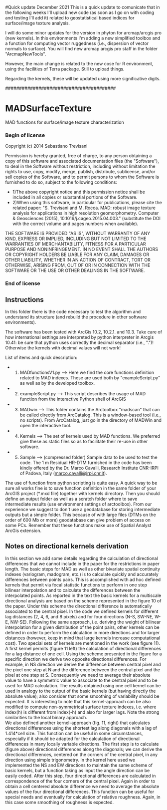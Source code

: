 #Quick update December 2021
This is a quick update to comunicate that in the following weeks I'll upload new code (as soon as I go on with coding and testing I'll add it) 
related to geostatistical based indices for surface/image texture analysis.

I will do some minor updates for the version in phyton for arcmap/arcgis pro (new kernels). In this environments I'm adding a new simplified toolbox and a function for computing
vector ruggedness (i.e., dispersion of vector normals to surface). You will find new arcmap arcgis pro staff in the folder "ArcmapNewTools". 

However, the main change is related to the new cose for R environment, using the facilities of Terra package. Still to upload things.

Regarding the kernels, these will be updated using more significative digits.



########################################


# MADSurfaceTexture
MAD functions for surface/image texture characterization

### Begin of license ########################################################

Copyright (c) 2014 Sebastiano Trevisani

Permission is hereby granted, free of charge, to any person obtaining a copy
of this software and associated documentation files (the "Software"), to deal
in the Software without restriction, including without limitation the rights
to use, copy, modify, merge, publish, distribute, sublicense, and/or sell
copies of the Software, and to permit persons to whom the Software is
furnished to do so, subject to the following conditions:

- 1)The above copyright notice and this permission notice shall be included in
all copies or substantial portions of the Software.
- 2)When using this software, in particular for publications, please cite the related paper:
"S. Trevisani and M. Rocca. MAD: robust image texture analysis for applications in high resolution geomorphometry. Computer & Geosciences (2015), 10.1016/j.cageo.2015.04.003."
(substitute the DOI with the correct volume and pages numbers when available).

THE SOFTWARE IS PROVIDED "AS IS", WITHOUT WARRANTY OF ANY KIND, EXPRESS OR
IMPLIED, INCLUDING BUT NOT LIMITED TO THE WARRANTIES OF MERCHANTABILITY,
FITNESS FOR A PARTICULAR PURPOSE AND NONINFRINGEMENT. IN NO EVENT SHALL THE
AUTHORS OR COPYRIGHT HOLDERS BE LIABLE FOR ANY CLAIM, DAMAGES OR OTHER
LIABILITY, WHETHER IN AN ACTION OF CONTRACT, TORT OR OTHERWISE, ARISING FROM,
OUT OF OR IN CONNECTION WITH THE SOFTWARE OR THE USE OR OTHER DEALINGS IN
THE SOFTWARE.

### End of license ##########################################################

## Instructions

In this folder there is the code necessary to test the algorithm and understand its structure (and rebuild the procedure in other software environments).

The software has been tested with ArcGis 10.2, 10.2.1. and 10.3. Take care of how international settings are interpreted by python interpreter in Arcgis 10.41: be sure that python uses correctly the decimal separator (i.e., ".")! Otherwise the kernels with decimal values will not work!


List of items and quick description:
- 1. MADfunctionsV1.py --> Here we find the core functions definition related to MAD indexes. These are used both by "exampleScript.py" as well as by the developed toolbox.
- 2. exampleScript.py --> This script describes the usage of MAD function from the interactive Python shell of ArcGIS
- 3. MADwin	-->	This folder contains the Arctoolbox "madscan" that can be called directly from ArcCatalog. This is a window-based tool (i.e., no scripts). From ArcCatalog, just go in the directory of MADWin and open the interactive tool.
- 4. Kernels --> The set of kernels used by MAD functions. We preferred give these as static files so as to facilitate their re-use in other software.
- 5. Sample --> (compressed folder) Sample data to be used to test the code. The 1 m  Residual HR-DTM furnished in the code has been kindly offered by the Dr. Marco Cavalli, Research Institute CNR-IRPI of Padova, Italy (marco.cavalli@irpi.cnr.it).

The use of function from python scripting is quite easy. A quick way to be sure all works fine is to save function definition in the same folder of your ArcGIS project (*.mxd file) together with kernels directory. Then you
should define an output folder as well as a scratch folder where to save intermediate results (use environment settings of arctoolbox). From our experience we suggest to don't use a geodatabase for storing intermediate outputs but a simple folder. This because of with large files (DTMs on the order of 600 Mb or more) geodatabase can give problem of access on some PCs. Remember that these functions make use of Spatial Analyst ArcGis extension.

## Notes on directional kernels derivation
In this section we add some details regarding the calculation of directional differences that we cannot include in the paper for the restrictions in paper length. The basic steps for MAD as well as other bivariate spatial continuity indexes (variogram, madogram, etc.) is to calculate quickly and accurately differences between points pairs. This is accomplished with ad hoc defined kernels that permit via focal statistic functions to perform in one step bilinear interpolation and to calculate the differences between the interpolated points. As reported in the text the basic kernels for a multiscale directional analysis are based on the scheme represented in the figure 10 of the paper. Under this scheme the directional difference is automatically associated to the central pixel. In the code we defined kernels for different lag distances (2, 4, 6, and 8 pixels) and for four directions (N-S, SW-NE, W-E, NW-SE). Following the same approach, i.e. deriving the weight of bilinear interpolation for a given distribution of the point pairs,  other kernels can be defined in order to perform the calculation in more directions and for larger distances (however, keep in mind that large kernels increase computational cost).
Two special sets of kernels are mentioned in the work (see figure 11). A first kernel permits (figure 11 left) the calculation of directional differences for a lag distance of one cell.  Using the scheme presented in the figure for a specific direction we derive two opposite directional differences. For example, in NS direction we derive the difference between central pixel and the pixel one step at N and the difference between the central pixel and the pixel at one step at S. Consequently we need to average their absolute value to have a symmetric value to associate to the central pixel and to be used for MAD calculation. The results obtained using one cell  kernel can be used in analogy to the output of the basic kernels (but having directly the absolute value); also consider that some smoothing of variability should be expected. It is interesting to note that this kernel-approach can be also modified to compute non-symmetrical surface texture indexes, i.e. where Index(h) is different from index(-h) and also for larger lags. Note the strong similarities to the local binary approach.  
We also defined another kernel-approach (fig. 11, right) that calculates directional differences using the shortest lag along diagonals with a lag of 1.414*cell size. This function can be useful in some circumstances, especially if it should be adapted for the calculation of directional differences in many locally variable directions. The first step is to calculate (figure above) directional differences along the diagonals; we can derive the directional differences, centered on the corners of the central pixel, in any direction using simple trigonometry. In the kernel here used we implemented the NS and EW directions to maintain the same scheme of basic kernels, but a function taking as input the angle direction can be easily coded. After this step, four directional differences are calculated in correspondence of the four corners of the central pixel. Again in order to obtain a cell centered absolute difference we need to average the absolute values of the four directional differences. This function can be useful for special needs and eventually for calculation of relative roughness. Again, in this case some smoothing of roughness is expected.

